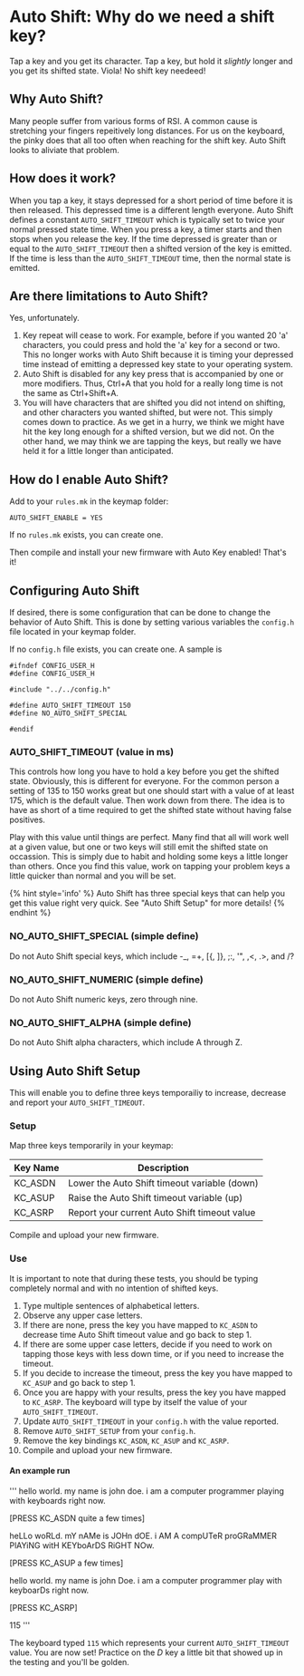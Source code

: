 # Auto Shift: Why do we need a shift key?

Tap a key and you get its character. Tap a key, but hold it *slightly* longer
and you get its shifted state. Viola! No shift key needeed!

## Why Auto Shift?

Many people suffer from various forms of RSI. A common cause is stretching your
fingers repeitively long distances. For us on the keyboard, the pinky does that
all too often when reaching for the shift key. Auto Shift looks to aliviate that
problem.

## How does it work?

When you tap a key, it stays depressed for a short period of time before it is
then released. This depressed time is a different length everyone. Auto Shift
defines a constant `AUTO_SHIFT_TIMEOUT` which is typically set to twice your
normal pressed state time. When you press a key, a timer starts and then stops
when you release the key. If the time depressed is greater than or equal to the
`AUTO_SHIFT_TIMEOUT` then a shifted version of the key is emitted. If the time
is less than the `AUTO_SHIFT_TIMEOUT` time, then the normal state is emitted.

## Are there limitations to Auto Shift?

Yes, unfortunately.

1. Key repeat will cease to work. For example, before if you wanted 20 'a'
   characters, you could press and hold the 'a' key for a second or two. This no
   longer works with Auto Shift because it is timing your depressed time instead
   of emitting a depressed key state to your operating system.
2. Auto Shift is disabled for any key press that is accompanied by one or more
   modifiers. Thus, Ctrl+A that you hold for a really long time is not the same
   as Ctrl+Shift+A.
3. You will have characters that are shifted you did not intend on shifting, and
   other characters you wanted shifted, but were not. This simply comes down to
   practice. As we get in a hurry, we think we might have hit the key long enough
   for a shifted version, but we did not. On the other hand, we may think we are
   tapping the keys, but really we have held it for a little longer than
   anticipated.

## How do I enable Auto Shift?

Add to your `rules.mk` in the keymap folder:

    AUTO_SHIFT_ENABLE = YES

If no `rules.mk` exists, you can create one.

Then compile and install your new firmware with Auto Key enabled! That's it!

## Configuring Auto Shift

If desired, there is some configuration that can be done to change the
behavior of Auto Shift. This is done by setting various variables the
`config.h` file located in your keymap folder.

If no `config.h` file exists, you can create one. A sample is

    #ifndef CONFIG_USER_H
    #define CONFIG_USER_H

    #include "../../config.h"

    #define AUTO_SHIFT_TIMEOUT 150
    #define NO_AUTO_SHIFT_SPECIAL

    #endif

### AUTO_SHIFT_TIMEOUT (value in ms)

This controls how long you have to hold a key before you get the shifted state.
Obviously, this is different for everyone. For the common person a setting of
135 to 150 works great but one should start with a value of at least 175, which
is the  default value. Then work down from there. The idea is to have as short
of a time required to get the shifted state without having false positives.

Play with this value until things are perfect. Many find that all will work well
at a given value, but one or two keys will still emit the shifted state on
occassion. This is simply due to habit and holding some keys a little longer
than others. Once you find this value, work on tapping your problem keys a little
quicker than normal and you will be set.

{% hint style='info' %}
Auto Shift has three special keys that can help you get this value right very
quick. See "Auto Shift Setup" for more details!
{% endhint %}

### NO_AUTO_SHIFT_SPECIAL (simple define)

Do not Auto Shift special keys, which include -_, =+, [{, ]}, ;:, '", ,<, .>,
and /?

### NO_AUTO_SHIFT_NUMERIC (simple define)

Do not Auto Shift numeric keys, zero through nine.

### NO_AUTO_SHIFT_ALPHA (simple define)

Do not Auto Shift alpha characters, which include A through Z.

## Using Auto Shift Setup

This will enable you to define three keys temporailiy to increase, decrease and report your `AUTO_SHIFT_TIMEOUT`.

### Setup

Map three keys temporarily in your keymap:

| Key Name | Description                                         |
|----------|-----------------------------------------------------|
| KC_ASDN  | Lower the Auto Shift timeout variable (down)        |
| KC_ASUP  | Raise the Auto Shift timeout variable (up)          |
| KC_ASRP  | Report your current Auto Shift timeout value        |

Compile and upload your new firmware.

### Use

It is important to note that during these tests, you should be typing
completely normal and with no intention of shifted keys.

1. Type multiple sentences of alphabetical letters.
2. Observe any upper case letters.
3. If there are none, press the key you have mapped to `KC_ASDN` to decrease
   time Auto Shift timeout value and go back to step 1.
4. If there are some upper case letters, decide if you need to work on tapping
   those keys with less down time, or if you need to increase the timeout.
5. If you decide to increase the timeout, press the key you have mapped to
   `KC_ASUP` and go back to step 1.
6. Once you are happy with your results, press the key you have mapped to
   `KC_ASRP`. The keyboard will type by itself the value of your
   `AUTO_SHIFT_TIMEOUT`.
7. Update `AUTO_SHIFT_TIMEOUT` in your `config.h` with the value reported.
8. Remove `AUTO_SHIFT_SETUP` from your `config.h`.
9. Remove the key bindings `KC_ASDN`, `KC_ASUP` and `KC_ASRP`.
10. Compile and upload your new firmware.

#### An example run

\'\'\'
hello world. my name is john doe. i am a computer programmer playing with
keyboards right now.

[PRESS KC_ASDN quite a few times]

heLLo woRLd. mY nAMe is JOHn dOE. i AM A compUTeR proGRaMMER PlAYiNG witH
KEYboArDS RiGHT NOw.

[PRESS KC_ASUP a few times]

hello world. my name is john Doe. i am a computer programmer play with
keyboarDs right now.

[PRESS KC_ASRP]

115
\'\'\'

The keyboard typed `115` which represents your current `AUTO_SHIFT_TIMEOUT`
value. You are now set! Practice on the *D* key a little bit that showed up
in the testing and you'll be golden.
